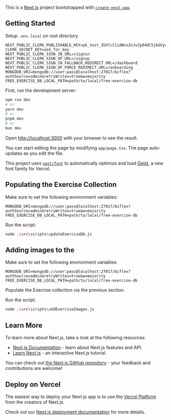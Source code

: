 This is a [Next.js](https://nextjs.org) project bootstrapped with [`create-next-app`](https://nextjs.org/docs/app/api-reference/cli/create-next-app).

## Getting Started

Setup `.env.local` on root directory

```
NEXT_PUBLIC_CLERK_PUBLISHABLE_KEY=pk_test_ZGVlcC1idWxsZnJvZy04OC5jbGVyay5hY2NvdW50cy5kZXYk
CLERK_SECRET_KEY=ask_for_key
NEXT_PUBLIC_CLERK_SIGN_IN_URL=/signin
NEXT_PUBLIC_CLERK_SIGN_UP_URL=/signup
NEXT_PUBLIC_CLERK_SIGN_IN_FALLBACK_REDIRECT_URL=/dashboard
NEXT_PUBLIC_CLERK_SIGN_UP_FORCE_REDIRECT_URL=/onboarding
MONGODB_URI=mongodb://user:pass@localhost:27017/biflex?authSource=admin&retryWrites=true&w=majority
FREE_EXERCISE_DB_LOCAL_PATH=path/to/local/free-exercise-db
```

First, run the development server:

```bash
npm run dev
# or
yarn dev
# or
pnpm dev
# or
bun dev
```

Open [http://localhost:3000](http://localhost:3000) with your browser to see the result.

You can start editing the page by modifying `app/page.tsx`. The page auto-updates as you edit the file.

This project uses [`next/font`](https://nextjs.org/docs/app/building-your-application/optimizing/fonts) to automatically optimize and load [Geist](https://vercel.com/font), a new font family for Vercel.

## Populating the Exercise Collection

Make sure to set the following environment variables:

```
MONGODB_URI=mongodb://user:pass@localhost:27017/biflex?authSource=admin&retryWrites=true&w=majority
FREE_EXERCISE_DB_LOCAL_PATH=path/to/local/free-exercise-db
```

Run the script:

```bash
node .\src\scripts\updateExerciseDb.js
```

## Adding images to the

Make sure to set the following environment variables:

```
MONGODB_URI=mongodb://user:pass@localhost:27017/biflex?authSource=admin&retryWrites=true&w=majority
FREE_EXERCISE_DB_LOCAL_PATH=path/to/local/free-exercise-db
```

Populate the Exercise collection via the previous section.

Run the script:

```bash
node .\src\scripts\addExerciseImages.js
```

## Learn More

To learn more about Next.js, take a look at the following resources:

- [Next.js Documentation](https://nextjs.org/docs) - learn about Next.js features and API.
- [Learn Next.js](https://nextjs.org/learn) - an interactive Next.js tutorial.

You can check out [the Next.js GitHub repository](https://github.com/vercel/next.js) - your feedback and contributions are welcome!

## Deploy on Vercel

The easiest way to deploy your Next.js app is to use the [Vercel Platform](https://vercel.com/new?utm_medium=default-template&filter=next.js&utm_source=create-next-app&utm_campaign=create-next-app-readme) from the creators of Next.js.

Check out our [Next.js deployment documentation](https://nextjs.org/docs/app/building-your-application/deploying) for more details.
